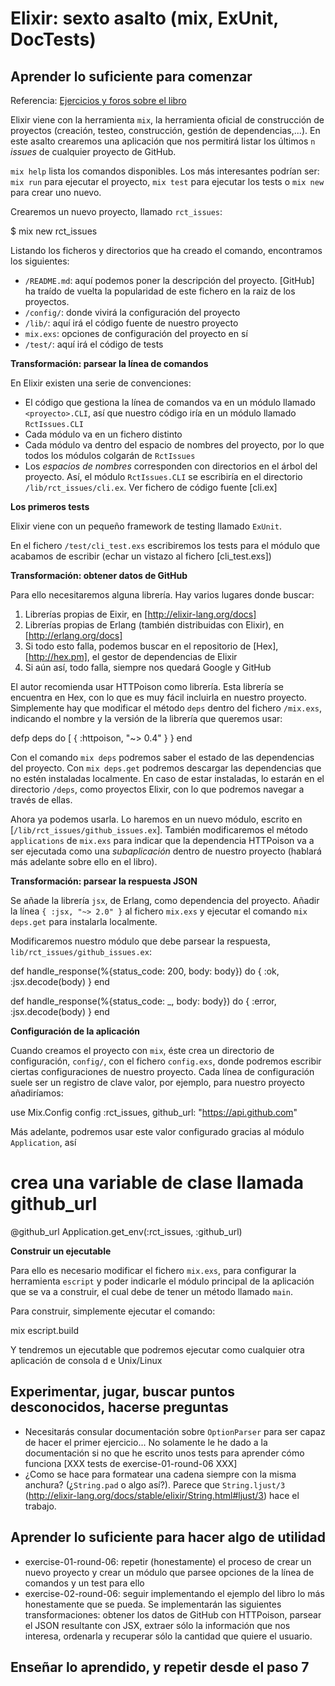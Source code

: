 # Elixir: sexto asalto (mix, ExUnit, DocTests)

## Aprender lo suficiente para comenzar

Referencia: [Ejercicios y foros sobre el libro](https://forums.pragprog.com/forums/322)

Elixir viene con la herramienta `mix`, la herramienta oficial de construcción de proyectos (creación, testeo, construcción, gestión de dependencias,...). En este asalto crearemos una aplicación que nos permitirá listar los últimos `n` *issues* de cualquier proyecto de GitHub.

`mix help` lista los comandos disponibles. Los más interesantes podrían ser: `mix run` para ejecutar el proyecto, `mix test` para ejecutar los tests o `mix new` para crear uno nuevo.

Crearemos un nuevo proyecto, llamado `rct_issues`:

  $ mix new rct_issues

Listando los ficheros y directorios que ha creado el comando, encontramos los siguientes:

- `/README.md`: aquí podemos poner la descripción del proyecto. [GitHub] ha traído de vuelta la popularidad de este fichero en la raiz de los proyectos.
- `/config/`: donde vivirá la configuración del proyecto
- `/lib/`: aquí irá el código fuente de nuestro proyecto
- `mix.exs`: opciones de configuración del proyecto en sí
- `/test/`: aquí irá el código de tests

**Transformación: parsear la línea de comandos**

En Elixir existen una serie de convenciones:

- El código que gestiona la línea de comandos va en un módulo llamado `<proyecto>.CLI`, así que nuestro código iría en un módulo llamado `RctIssues.CLI`
- Cada módulo va en un fichero distinto
- Cada módulo va dentro del espacio de nombres del proyecto, por lo que todos los módulos colgarán de `RctIssues`
- Los *espacios de nombres* corresponden con directorios en el árbol del proyecto. Así, el módulo `RctIssues.CLI` se escribiría en el directorio `/lib/rct_issues/cli.ex`. Ver fichero de código fuente [cli.ex]

**Los primeros tests**

Elixir viene con un pequeño framework de testing llamado `ExUnit`.

En el fichero `/test/cli_test.exs` escribiremos los tests para el módulo que acabamos de escribir (echar un vistazo al fichero [cli_test.exs])

**Transformación: obtener datos de GitHub**

Para ello necesitaremos alguna librería. Hay varios lugares donde buscar:

1. Librerías propias de Eixir, en [http://elixir-lang.org/docs]
2. Librerías propias de Erlang (también distribuidas con Elixir), en [http://erlang.org/docs]
3. Si todo esto falla, podemos buscar en el repositorio de [Hex], [http://hex.pm], el gestor de dependencias de Elixir
4. Si aún así, todo falla, siempre nos quedará Google y GitHub

El autor recomienda usar HTTPoison como librería. Esta librería se encuentra en Hex, con lo que es muy fácil incluirla en nuestro proyecto. Simplemente hay que modificar el método `deps` dentro del fichero `/mix.exs`, indicando el nombre y la versión de la librería que queremos usar:

  defp deps do
    [
      { :httpoison, "~> 0.4" }
    }
  end

Con el comando `mix deps` podremos saber el estado de las dependencias del proyecto. Con `mix deps.get` podremos descargar las dependencias que no estén instaladas localmente. En caso de estar instaladas, lo estarán en el directorio `/deps`, como proyectos Elixir, con lo que podremos navegar a través de ellas.

Ahora ya podemos usarla. Lo haremos en un nuevo módulo, escrito en [`/lib/rct_issues/github_issues.ex`]. También modificaremos el método `applications` de `mix.exs` para indicar que la dependencia HTTPoison va a ser ejecutada como una *subaplicación* dentro de nuestro proyecto (hablará más adelante sobre ello en el libro).

**Transformación: parsear la respuesta JSON**

Se añade la librería `jsx`, de Erlang, como dependencia del proyecto. Añadir la línea `{ :jsx, "~> 2.0" }` al fichero `mix.exs` y ejecutar el comando `mix deps.get` para instalarla localmente.

Modificaremos nuestro módulo que debe parsear la respuesta, `lib/rct_issues/github_issues.ex`:

  def handle_response(%{status_code: 200, body: body}) do
    { :ok, :jsx.decode(body) }
  end          

  def handle_response(%{status_code:   _, body: body}) do
    { :error, :jsx.decode(body) }
  end          

**Configuración de la aplicación**

Cuando creamos el proyecto con `mix`, éste crea un directorio de configuración, `config/`, con el fichero `config.exs`, donde podremos escribir ciertas configuraciones de nuestro proyecto.
Cada línea de configuración suele ser un registro de clave valor, por ejemplo, para nuestro proyecto añadiríamos:

  use Mix.Config
  config :rct_issues, github_url: "https://api.github.com"

Más adelante, podremos usar este valor configurado gracias al módulo `Application`, así

  # crea una variable de clase llamada github_url
  @github_url Application.get_env(:rct_issues, :github_url)

**Construir un ejecutable**

Para ello es necesario modificar el fichero `mix.exs`, para configurar la herramienta `escript` y poder indicarle el módulo principal de la aplicación que se va a construir, el cual debe de tener un método llamado `main`.

Para construir, simplemente ejecutar el comando:

  mix escript.build

Y tendremos un ejecutable que podremos ejecutar como cualquier otra aplicación de consola d e Unix/Linux


## Experimentar, jugar, buscar puntos desconocidos, hacerse preguntas

- Necesitarás consular documentación sobre `OptionParser` para ser capaz de hacer el primer ejercicio... No solamente le he dado a la documentación si no que he escrito unos tests para aprender cómo funciona [XXX tests de exercise-01-round-06 XXX]
- ¿Como se hace para formatear una cadena siempre con la misma anchura? (¿`String.pad` o algo así?). Parece que `String.ljust/3` (http://elixir-lang.org/docs/stable/elixir/String.html#ljust/3) hace el trabajo.

## Aprender lo suficiente para hacer algo de utilidad

- exercise-01-round-06: repetir (honestamente) el proceso de crear un nuevo proyecto y crear un módulo que parsee opciones de la línea de comandos y un test para ello
- exercise-02-round-06: seguir implementando el ejemplo del libro lo más honestamente que se pueda. Se implementarán las siguientes transformaciones: obtener los datos de GitHub con HTTPoison, parsear el JSON resultante con JSX, extraer sólo la información que nos interesa, ordenarla y recuperar sólo la cantidad que quiere el usuario.

## Enseñar lo aprendido, y repetir desde el paso 7

